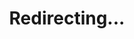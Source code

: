 ---
title: Redirecting...
layout: redirect
sitemap: false
permalink: /participants/Ireland
redirect_to: /participants/IRL/
---
